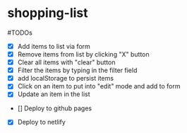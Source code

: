 # shopping-list
#TODOs
- [x] Add items to list via form
- [x] Remove items from list  by clicking "X" button
- [x] Clear all items with "clear" button
- [x] Filter the items by typing in the filter field
- [x] add localStorage to persist items
- [x] Click on an item to put into "edit" mode and add to form
- [x] Update an item in the list
- [] Deploy to github pages
- [x] Deploy to netlify